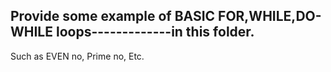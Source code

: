 ## Provide some example of BASIC FOR,WHILE,DO-WHILE loops-------------in this folder.

Such as EVEN no, Prime no, Etc.
